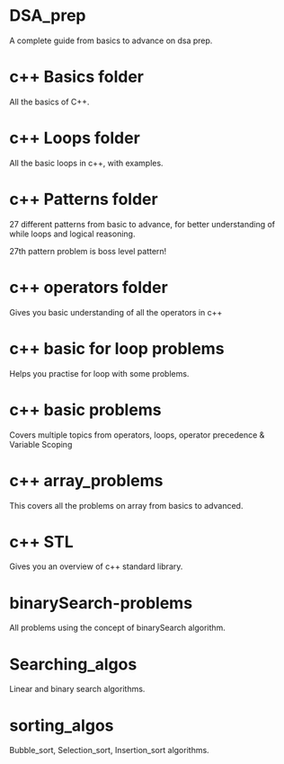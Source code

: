 # DSA_prep
A complete guide from basics to advance on dsa prep.

# c++ Basics folder
All the basics of C++.

<h1>c++ Loops folder</h1>
All the basic loops in c++, with examples.

<h1>c++ Patterns folder</h1>
27 different patterns from basic to advance, for better understanding of while loops and logical reasoning.
<p>27th pattern problem is boss level pattern!</p>

<h1>c++ operators folder</h1>
<p>Gives you basic understanding of all the operators in c++</p>

<h1>c++ basic for loop problems</h1>
<p>Helps you practise for loop with some problems.</p>

<h1>c++ basic problems</h1>
<p>Covers multiple topics from operators, loops, operator precedence & Variable Scoping</p>

<h1>c++ array_problems</h1>
<p>This covers all the problems on array from basics to advanced.</p>

<h1>c++ STL</h1>
<p>Gives you an overview of c++ standard library.</p>

<h1>binarySearch-problems</h1>
<p>All problems using the concept of binarySearch algorithm.</p>

<h1>Searching_algos</h1>
<p>Linear and binary search algorithms.</p>

<h1>sorting_algos</h1>
<p>Bubble_sort, Selection_sort, Insertion_sort algorithms.</p>
